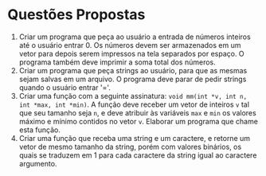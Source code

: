 # Questões Propostas

1. Criar um programa que peça ao usuário a entrada de números inteiros até o usuário entrar 0. Os números devem ser armazenados em um vetor para depois serem impressos na tela separados por espaço. O programa também deve imprimir a soma total dos números.
2. Criar um programa que peça strings ao usuário, para que as mesmas sejam salvas em um arquivo. O programa deve parar de pedir strings quando o usuário entrar '='.
3. Criar uma função com a seguinte assinatura: ```void mm(int *v, int n, int *max, int *min)```. A função deve receber um vetor de inteiros ```v``` tal que seu tamanho seja ```n```, e deve atribuir às variáveis ```max``` e ```min``` os valores máximo e mínimo contidos no vetor ```v```. Elaborar um programa que chame esta função.
4. Criar uma função que receba uma string e um caractere, e retorne um vetor de mesmo tamanho da string, porém com valores binários, os quais se traduzem em 1 para cada caractere da string igual ao caractere argumento.